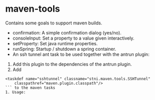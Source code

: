 maven-tools
===========
Contains some goals to support maven builds.

- confirmation: A simple confirmation dialog (yes/no).
- consoleInput: Set a property to a value given interactively.
- setProperty: Set java runtime properties.
- runSpring: Startup / shutdown a spring container.
- An ssh tunnel ant task to be used together with the antrun plugin:

1. Add this plugin to the dependencies of the antrun plugin.
1. Add
```
<taskdef name="sshtunnel" classname="stni.maven.tools.SSHTunnel"
    classpathref="maven.plugin.classpath"/>
``` to the maven tasks
1. Usage:
```
<sshtunnel host="${tunnel.host}" username="..." password="..." lport="2222"
    rport="22" rhost="${target.host}">
```